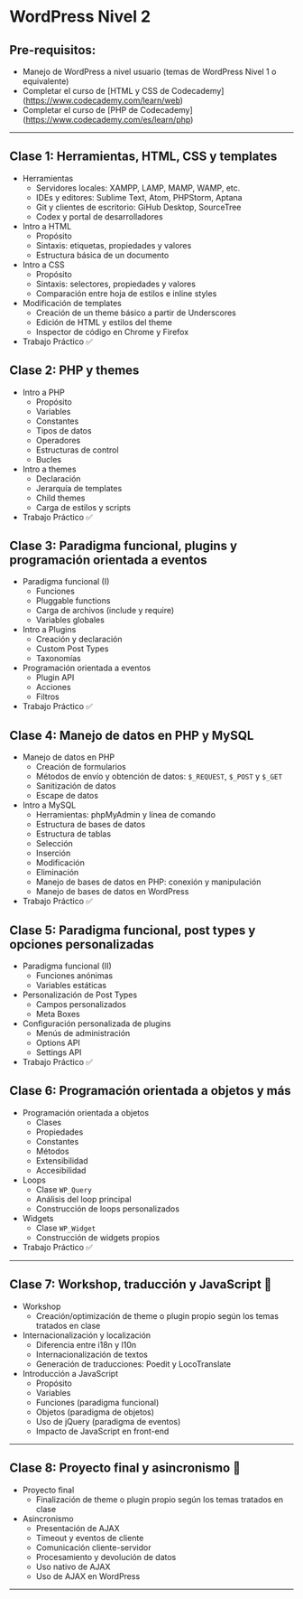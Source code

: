 # WordPress Nivel 2

## Pre-requisitos:

* Manejo de WordPress a nivel usuario (temas de WordPress Nivel 1 o equivalente)
* Completar el curso de [HTML y CSS de Codecademy]  (<https://www.codecademy.com/learn/web>)
* Completar el curso de [PHP de Codecademy]  (<https://www.codecademy.com/es/learn/php>)

------------

## Clase 1: Herramientas, HTML, CSS y templates

  * Herramientas
    * Servidores locales: XAMPP, LAMP, MAMP, WAMP, etc.
    * IDEs y editores: Sublime Text, Atom, PHPStorm, Aptana
    * Git y clientes de escritorio: GiHub Desktop, SourceTree
    * Codex y portal de desarrolladores
  * Intro a HTML
    * Propósito
    * Sintaxis: etiquetas, propiedades y valores
    * Estructura básica de un documento
  * Intro a CSS
    * Propósito
    * Sintaxis: selectores, propiedades y valores
    * Comparación entre hoja de estilos e inline styles
  * Modificación de templates
    * Creación de un theme básico a partir de Underscores
    * Edición de HTML y estilos del theme
    * Inspector de código en Chrome y Firefox
  * Trabajo Práctico :white_check_mark:
 
## Clase 2: PHP y themes

  * Intro a PHP
    * Propósito
    * Variables
    * Constantes
    * Tipos de datos
    * Operadores
    * Estructuras de control
    * Bucles
  * Intro a themes
    * Declaración
    * Jerarquía de templates
    * Child themes
    * Carga de estilos y scripts
  * Trabajo Práctico :white_check_mark:
  
## Clase 3: Paradigma funcional, plugins y programación orientada a eventos

  * Paradigma funcional (I)
    * Funciones
    * Pluggable functions
    * Carga de archivos (include y require)
    * Variables globales
  * Intro a Plugins
    * Creación y declaración
    * Custom Post Types
    * Taxonomías
  * Programación orientada a eventos
    * Plugin API
    * Acciones
    * Filtros
  * Trabajo Práctico :white_check_mark:

## Clase 4: Manejo de datos en PHP y MySQL

  * Manejo de datos en PHP
    * Creación de formularios
    * Métodos de envío y obtención de datos: `$_REQUEST`, `$_POST` y `$_GET`
    * Sanitización de datos
    * Escape de datos
  * Intro a MySQL
    * Herramientas: phpMyAdmin y línea de comando
    * Estructura de bases de datos
    * Estructura de tablas
    * Selección
    * Inserción
    * Modificación
    * Eliminación
    * Manejo de bases de datos en PHP: conexión y manipulación
    * Manejo de bases de datos en WordPress
  * Trabajo Práctico :white_check_mark:
 
## Clase 5: Paradigma funcional, post types y opciones personalizadas

  * Paradigma funcional (II)
    * Funciones anónimas
    * Variables estáticas
  * Personalización de Post Types
    * Campos personalizados
    * Meta Boxes
  * Configuración personalizada de plugins
    * Menús de administración
    * Options API
    * Settings API
  * Trabajo Práctico :white_check_mark:
    
## Clase 6: Programación orientada a objetos y más

  * Programación orientada a objetos
    * Clases
    * Propiedades
    * Constantes
    * Métodos
    * Extensibilidad
    * Accesibilidad
  * Loops
    * Clase `WP_Query`
    * Análisis del loop principal
    * Construcción de loops personalizados
  * Widgets
    * Clase `WP_Widget`
    * Construcción de widgets propios
  * Trabajo Práctico :white_check_mark:
 
--------------

## Clase 7: Workshop, traducción y JavaScript :large_blue_circle:

  * Workshop
    * Creación/optimización de theme o plugin propio según los temas tratados en clase 
  * Internacionalización y localización
    * Diferencia entre i18n y l10n
    * Internacionalización de textos
    * Generación de traducciones: Poedit y LocoTranslate
  * Introducción a JavaScript
    * Propósito
    * Variables
    * Funciones (paradigma funcional)
    * Objetos (paradigma de objetos)
    * Uso de jQuery (paradigma de eventos)
    * Impacto de JavaScript en front-end

--------------
 
## Clase 8: Proyecto final y asincronismo :checkered_flag:

  * Proyecto final
    * Finalización de theme o plugin propio según los temas tratados en clase 
  * Asincronismo
    * Presentación de AJAX
    * Timeout y eventos de cliente
    * Comunicación cliente-servidor
    * Procesamiento y devolución de datos
    * Uso nativo de AJAX
    * Uso de AJAX en WordPress

----------------
